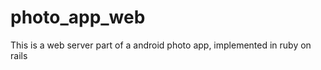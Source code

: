photo_app_web
=============

This is a web server part of a android photo app, implemented in ruby on rails
